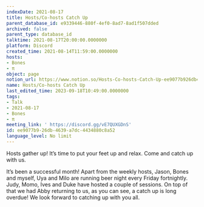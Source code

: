 ```yaml
---
indexDate: 2021-08-17
title: Hosts/Co-hosts Catch Up
parent_database_id: e9339446-880f-4ef0-8ad7-8ad1f507dded
archived: false
parent_type: database_id
talktime: 2021-08-17T20:00:00.0000000
platform: Discord
created_time: 2021-08-14T11:59:00.0000000
hosts:
- Bones
- π
object: page
notion_url: https://www.notion.so/Hosts-Co-hosts-Catch-Up-ee9077b926db4639a7dc4434880c8a52
name: Hosts/Co-hosts Catch Up
last_edited_time: 2023-09-18T10:49:00.0000000
tags:
- Talk
- 2021-08-17
- Bones
- π
meeting_link: ' https://discord.gg/vE7QUXGDnS'
id: ee9077b9-26db-4639-a7dc-4434880c8a52
language_level: No limit
---
```









Hosts gather up! It’s time to put your feet up and relax. Come and catch up with us.

It’s been a successful month! Apart from the weekly hosts, Jason, Bones and myself, Uya and Milo are running beer night every Friday fortnightly. Judy, Momo, Ives and Duke have hosted a couple of sessions. On top of that we had Abby returning to us, as you can see, a catch up is long overdue! We look forward to catching up with you all.

















